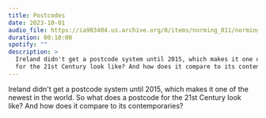 ```yaml
---
title: Postcodes
date: 2023-10-01
audio_file: https://ia903404.us.archive.org/0/items/norming_011/norming_011.mp3
duration: 00:10:00
spotify: ""
description: >
  Ireland didn't get a postcode system until 2015, which makes it one of the newest in the world. So what does a postcode
  for the 21st Century look like? And how does it compare to its contemporaries?
---
```


Ireland didn't get a postcode system until 2015, which makes it one of the newest in the world. So what does a postcode
for the 21st Century look like? And how does it compare to its contemporaries?
